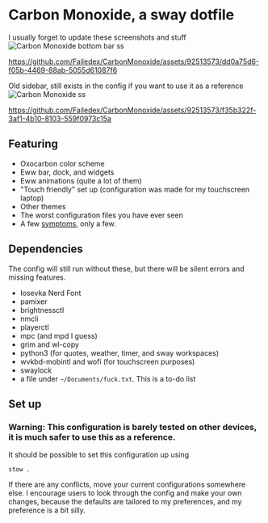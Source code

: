 # Carbon Monoxide, a sway dotfile

I usually forget to update these screenshots and stuff
![Carbon Monoxide bottom bar ss](https://github.com/Failedex/CarbonMonoxide/blob/main/assests/carbonmonoxide_bottom.png?raw=true)

https://github.com/Failedex/CarbonMonoxide/assets/92513573/dd0a75d6-f05b-4469-88ab-5055d61087f6

Old sidebar, still exists in the config if you want to use it as a reference
![Carbon Monoxide ss](https://github.com/Failedex/CarbonMonoxide/blob/main/assests/carbonmonoxide3.png?raw=true)

https://github.com/Failedex/CarbonMonoxide/assets/92513573/f35b322f-3af1-4b10-8103-559f0973c15a


## Featuring
- Oxocarbon color scheme
- Eww bar, dock, and widgets
- Eww animations (quite a lot of them)
- "Touch friendly" set up (configuration was made for my touchscreen laptop)
- Other themes
- The worst configuration files you have ever seen
- A few [symptoms](https://www.mayoclinic.org/diseases-conditions/carbon-monoxide/symptoms-causes/syc-20370642), only a few.

## Dependencies 

The config will still run without these, but there will be silent errors and missing features. 
- Iosevka Nerd Font
- pamixer
- brightnessctl
- nmcli
- playerctl
- mpc (and mpd I guess)
- grim and wl-copy
- python3 (for quotes, weather, timer, and sway workspaces)
- wvkbd-mobintl and wofi (for touchscreen purposes)
- swaylock
- a file under `~/Documents/fuck.txt`. This is a to-do list

## Set up 
### Warning: This configuration is barely tested on other devices, it is much safer to use this as a reference.
It should be possible to set this configuration up using 
```
stow .
```

If there are any conflicts, move your current configurations somewhere else. I encourage users to look through the config and make your own changes, because the defaults are tailored to my preferences, and my preference is a bit silly. 
